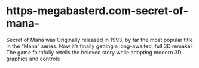 # https-megabasterd.com-secret-of-mana-
Secret of Mana was Originally released in 1993, by far the most popular title in the “Mana” series. Now it’s finally getting a long-awaited, full 3D remake! The game faithfully retells the beloved story while adopting modern 3D graphics and controls
